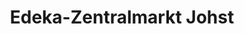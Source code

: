 ---
title: "Edeka-Zentralmarkt Johst"
url: /sankt-peter-ording/edeka-zentralmarkt-johst/
shop: Supermarkt
---
